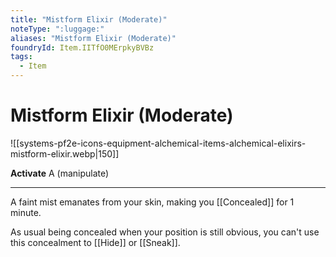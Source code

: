 ```yaml
---
title: "Mistform Elixir (Moderate)"
noteType: ":luggage:"
aliases: "Mistform Elixir (Moderate)"
foundryId: Item.IITfO0MErpkyBVBz
tags:
  - Item
---
```


# Mistform Elixir (Moderate)
![[systems-pf2e-icons-equipment-alchemical-items-alchemical-elixirs-mistform-elixir.webp|150]]

**Activate** A (manipulate)

* * *

A faint mist emanates from your skin, making you [[Concealed]] for 1 minute.

As usual being concealed when your position is still obvious, you can't use this concealment to [[Hide]] or [[Sneak]].
